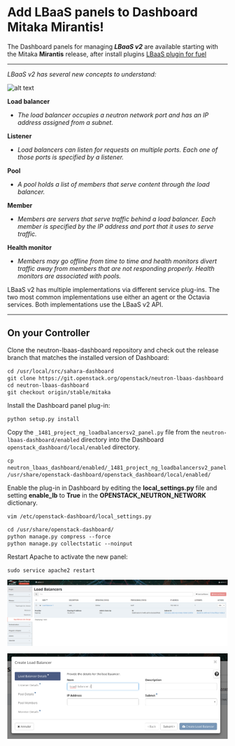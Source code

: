 Add LBaaS panels to Dashboard Mitaka Mirantis!
===================


The Dashboard panels for managing ***LBaaS v2*** are available starting with the Mitaka **Mirantis** release, after install plugins [LBaaS plugin for fuel](https://github.com/openstack/fuel-plugin-neutron-lbaas)

----------



*LBaaS v2 has several new concepts to understand:*

![alt text](http://docs.openstack.org/mitaka/networking-guide/_images/lbaasv2-diagram.png "Lbaasv2")

**Load balancer**
- *The load balancer occupies a neutron network port and has an IP address assigned from a subnet.*

**Listener**
- *Load balancers can listen for requests on multiple ports. Each one of those ports is specified by a listener.*

**Pool**
- *A pool holds a list of members that serve content through the load balancer.*

**Member**
- *Members are servers that serve traffic behind a load balancer. Each member is specified by the IP address and port that it uses to serve traffic.*

**Health monitor**
- *Members may go offline from time to time and health monitors divert traffic away from members that are not responding properly. Health monitors are associated with pools.*

LBaaS v2 has multiple implementations via different service plug-ins. The two most common implementations use either an agent or the Octavia services. Both implementations use the LBaaS v2 API.

----------

**On your Controller**
-------------

Clone the neutron-lbaas-dashboard repository and check out the release branch that matches the installed version of Dashboard:
```
cd /usr/local/src/sahara-dashboard
git clone https://git.openstack.org/openstack/neutron-lbaas-dashboard
cd neutron-lbaas-dashboard
git checkout origin/stable/mitaka
```
Install the Dashboard panel plug-in:
```
python setup.py install
```
Copy the `_1481_project_ng_loadbalancersv2_panel.py` file from the `neutron-lbaas-dashboard/enabled` directory into the Dashboard `openstack_dashboard/local/enabled` directory.

```
cp neutron_lbaas_dashboard/enabled/_1481_project_ng_loadbalancersv2_panel.py /usr/share/openstack-dashboard/openstack_dashboard/local/enabled/
```

Enable the plug-in in Dashboard by editing the **local_settings.py** file and setting **enable_lb** to **True** in the **OPENSTACK_NEUTRON_NETWORK** dictionary.
```
vim /etc/openstack-dashboard/local_settings.py
```
```
cd /usr/share/openstack-dashboard/
python manage.py compress --force
python manage.py collectstatic --noinput
```
Restart Apache to activate the new panel:
```
sudo service apache2 restart
```

![alt text](https://raw.githubusercontent.com/cmer81/neutron-lbaas-dashboard-mirantis-mitaka/master/Capture%20du%202016-10-14%2021-47-24.png "screen 1")

![alt text](https://github.com/cmer81/neutron-lbaas-dashboard-mirantis-mitaka/blob/master/Capture%20du%202016-10-14%2021-47-57.png?raw=true "screen 2")
